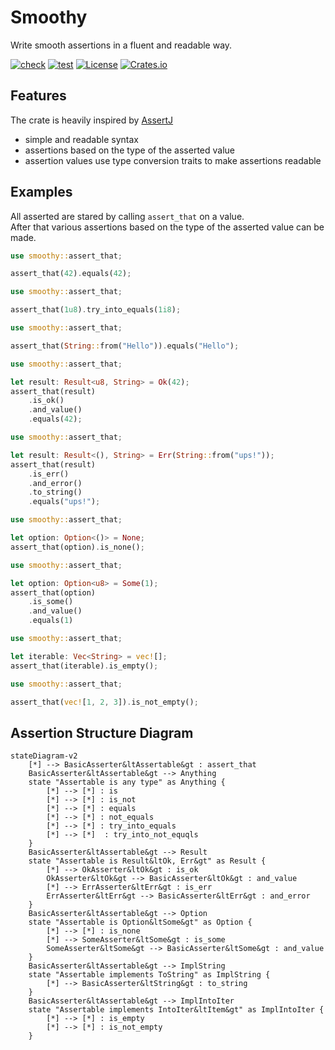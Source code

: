 # Smoothy

Write smooth assertions in a fluent and readable way.

[![check](https://github.com/open-schnick/Smoothy/actions/workflows/check.yml/badge.svg)](https://github.com/open-schnick/Smoothy/actions/workflows/check.yml)
[![test](https://github.com/open-schnick/Smoothy/actions/workflows/test.yml/badge.svg)](https://github.com/open-schnick/Smoothy/actions/workflows/test.yml)
[![License](https://img.shields.io/crates/l/smoothy)](https://github.com/open-schnick/Smoothy/blob/master/LICENSE)
[![Crates.io](https://img.shields.io/crates/v/smoothy)](https://crates.io/crates/smoothy)

## Features

The crate is heavily inspired by [AssertJ](https://assertj.github.io/doc/)

- simple and readable syntax
- assertions based on the type of the asserted value
- assertion values use type conversion traits to make assertions readable

## Examples

All asserted are stared by calling `assert_that` on a value.  
After that various assertions based on the type of the asserted value can be made.

```rust
use smoothy::assert_that;

assert_that(42).equals(42);
```

```rust
use smoothy::assert_that;

assert_that(1u8).try_into_equals(1i8);
```

```rust
use smoothy::assert_that;

assert_that(String::from("Hello")).equals("Hello");
```

```rust
use smoothy::assert_that;

let result: Result<u8, String> = Ok(42);
assert_that(result)
    .is_ok()
    .and_value()
    .equals(42);
```

```rust
use smoothy::assert_that;

let result: Result<(), String> = Err(String::from("ups!"));
assert_that(result)
    .is_err()
    .and_error()
    .to_string()
    .equals("ups!");
```

```rust
use smoothy::assert_that;

let option: Option<()> = None;
assert_that(option).is_none();
```

```rust
use smoothy::assert_that;

let option: Option<u8> = Some(1);
assert_that(option)
    .is_some()
    .and_value()
    .equals(1)
```

```rust
use smoothy::assert_that;

let iterable: Vec<String> = vec![];
assert_that(iterable).is_empty();
```

```rust
use smoothy::assert_that;

assert_that(vec![1, 2, 3]).is_not_empty();
```

## Assertion Structure Diagram

```mermaid
stateDiagram-v2
    [*] --> BasicAsserter&ltAssertable&gt : assert_that
    BasicAsserter&ltAssertable&gt --> Anything
    state "Assertable is any type" as Anything {
        [*] --> [*] : is
        [*] --> [*] : is_not
        [*] --> [*] : equals
        [*] --> [*] : not_equals
        [*] --> [*] : try_into_equals
        [*] --> [*]  : try_into_not_equqls
    }
    BasicAsserter&ltAssertable&gt --> Result
    state "Assertable is Result&ltOk, Err&gt" as Result {
        [*] --> OkAsserter&ltOk&gt : is_ok
        OkAsserter&ltOk&gt --> BasicAsserter&ltOk&gt : and_value
        [*] --> ErrAsserter&ltErr&gt : is_err
        ErrAsserter&ltErr&gt --> BasicAsserter&ltErr&gt : and_error
    }
    BasicAsserter&ltAssertable&gt --> Option
    state "Assertable is Option&ltSome&gt" as Option {
        [*] --> [*] : is_none
        [*] --> SomeAsserter&ltSome&gt : is_some
        SomeAsserter&ltSome&gt --> BasicAsserter&ltSome&gt : and_value
    }
    BasicAsserter&ltAssertable&gt --> ImplString
    state "Assertable implements ToString" as ImplString {
        [*] --> BasicAsserter&ltString&gt : to_string
    }
    BasicAsserter&ltAssertable&gt --> ImplIntoIter
    state "Assertable implements IntoIter&ltItem&gt" as ImplIntoIter {
        [*] --> [*] : is_empty
        [*] --> [*] : is_not_empty
    }
```
